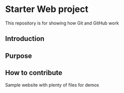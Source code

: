 # Starter Web project

This repository is for showing how Git and GitHub work

## Introduction
## Purpose
## How to contribute
Sample website with plenty of files for demos